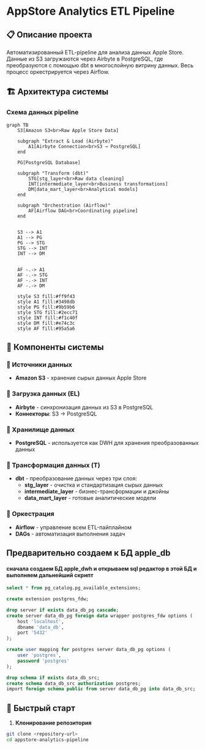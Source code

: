 # AppStore Analytics ETL Pipeline

## 📋 Описание проекта
Автоматизированный ETL-pipeline для анализа данных Apple Store. Данные из S3 загружаются через Airbyte в PostgreSQL, где преобразуются с помощью dbt в многослойную витрину данных. Весь процесс оркестрируется через Airflow.

## 🏗️ Архитектура системы

### Схема данных pipeline
```mermaid
graph TB
    S3[Amazon S3<br>Raw Apple Store Data]
    
    subgraph "Extract & Load (Airbyte)"
        A1[Airbyte Connection<br>S3 → PostgreSQL]
    end
    
    PG[PostgreSQL Database]
    
    subgraph "Transform (dbt)"
        STG[stg_layer<br>Raw data cleaning]
        INT[intermediate_layer<br>Business transformations]
        DM[data_mart_layer<br>Analytical models]
    end
    
    subgraph "Orchestration (Airflow)"
        AF[Airflow DAG<br>Coordinating pipeline]
    end
    

    S3 --> A1
    A1 --> PG
    PG --> STG
    STG --> INT
    INT --> DM

    
    AF -.-> A1
    AF -.-> STG
    AF -.-> INT
    AF -.-> DM
    
    style S3 fill:#ff9f43
    style A1 fill:#3498db
    style PG fill:#9b59b6
    style STG fill:#2ecc71
    style INT fill:#f1c40f
    style DM fill:#e74c3c
    style AF fill:#95a5a6
```

## 🧩 Компоненты системы

### 🔹 Источники данных
- **Amazon S3** - хранение сырых данных Apple Store

### 🔹 Загрузка данных (EL)
- **Airbyte** - синхронизация данных из S3 в PostgreSQL
- **Коннекторы**: S3 → PostgreSQL

### 🔹 Хранилище данных
- **PostgreSQL** - используется как DWH для хранения преобразованных данных

### 🔹 Трансформация данных (T)
- **dbt** - преобразование данных через три слоя:
  - **stg_layer** - очистка и стандартизация сырых данных
  - **intermediate_layer** - бизнес-трансформации и джойны
  - **data_mart_layer** - готовые аналитические модели

### 🔹 Оркестрация
- **Airflow** - управление всем ETL-пайплайном
- **DAGs** - автоматизация выполнения задач
## Предварительно создаем к БД apple_db

#### сначала создаем БД apple_dwh и открываем sql редактор в этой БД и выполняем дальнейший скрипт
```sql
select * from pg_catalog.pg_available_extensions;

create extension postgres_fdw;

drop server if exists data_db_pg cascade;
create server data_db_pg foreign data wrapper postgres_fdw options (
	host 'localhost',
	dbname 'data_db',
	port '5432'
);

create user mapping for postgres server data_db_pg options (
	user 'postgres',
	password 'postgres'
);

drop schema if exists data_db_src;
create schema data_db_src authorization postgres;
import foreign schema public from server data_db_pg into data_db_src;
```

## 🚀 Быстрый старт

1. **Клонирование репозитория**
```bash
git clone <repository-url>
cd appstore-analytics-pipeline
```